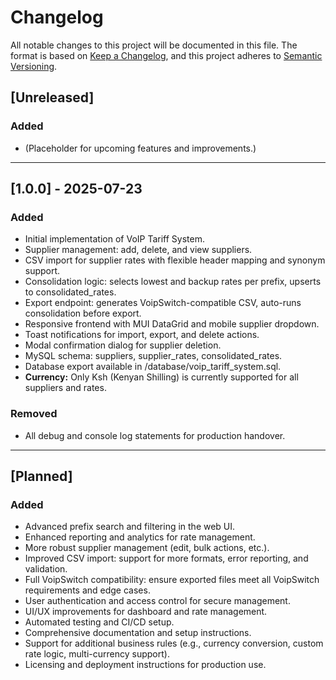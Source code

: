 # Changelog

All notable changes to this project will be documented in this file.
The format is based on [Keep a Changelog](https://keepachangelog.com/en/1.0.0/),
and this project adheres to [Semantic Versioning](https://semver.org/spec/v2.0.0.html).

## [Unreleased]
### Added
- (Placeholder for upcoming features and improvements.)

---

## [1.0.0] - 2025-07-23
### Added
- Initial implementation of VoIP Tariff System.
- Supplier management: add, delete, and view suppliers.
- CSV import for supplier rates with flexible header mapping and synonym support.
- Consolidation logic: selects lowest and backup rates per prefix, upserts to consolidated_rates.
- Export endpoint: generates VoipSwitch-compatible CSV, auto-runs consolidation before export.
- Responsive frontend with MUI DataGrid and mobile supplier dropdown.
- Toast notifications for import, export, and delete actions.
- Modal confirmation dialog for supplier deletion.
- MySQL schema: suppliers, supplier_rates, consolidated_rates.
- Database export available in /database/voip_tariff_system.sql.
- **Currency:** Only Ksh (Kenyan Shilling) is currently supported for all suppliers and rates.

### Removed
- All debug and console log statements for production handover.

---

## [Planned]
### Added
- Advanced prefix search and filtering in the web UI.
- Enhanced reporting and analytics for rate management.
- More robust supplier management (edit, bulk actions, etc.).
- Improved CSV import: support for more formats, error reporting, and validation.
- Full VoipSwitch compatibility: ensure exported files meet all VoipSwitch requirements and edge cases.
- User authentication and access control for secure management.
- UI/UX improvements for dashboard and rate management.
- Automated testing and CI/CD setup.
- Comprehensive documentation and setup instructions.
- Support for additional business rules (e.g., currency conversion, custom rate logic, multi-currency support).
- Licensing and deployment instructions for production use. 